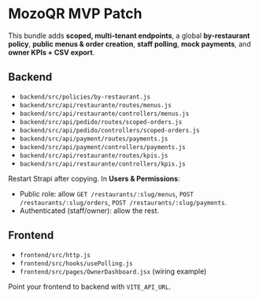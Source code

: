 # MozoQR MVP Patch

This bundle adds **scoped, multi-tenant endpoints**, a global **by-restaurant policy**, **public menus & order creation**, **staff polling**, **mock payments**, and **owner KPIs + CSV export**.

## Backend
- `backend/src/policies/by-restaurant.js`
- `backend/src/api/restaurante/routes/menus.js`
- `backend/src/api/restaurante/controllers/menus.js`
- `backend/src/api/pedido/routes/scoped-orders.js`
- `backend/src/api/pedido/controllers/scoped-orders.js`
- `backend/src/api/payment/routes/payments.js`
- `backend/src/api/payment/controllers/payments.js`
- `backend/src/api/restaurante/routes/kpis.js`
- `backend/src/api/restaurante/controllers/kpis.js`

Restart Strapi after copying. In **Users & Permissions**:
- Public role: allow `GET /restaurants/:slug/menus`, `POST /restaurants/:slug/orders`, `POST /restaurants/:slug/payments`.
- Authenticated (staff/owner): allow the rest.

## Frontend
- `frontend/src/http.js`
- `frontend/src/hooks/usePolling.js`
- `frontend/src/pages/OwnerDashboard.jsx` (wiring example)

Point your frontend to backend with `VITE_API_URL`.

